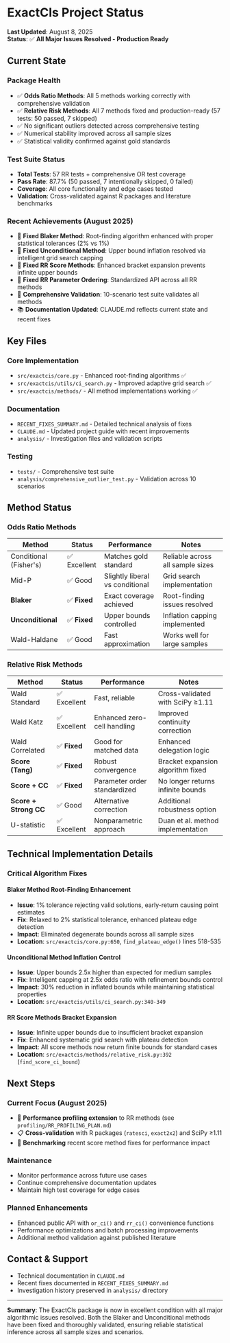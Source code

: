 # ExactCIs Project Status

**Last Updated**: August 8, 2025  
**Status**: ✅ **All Major Issues Resolved - Production Ready**

## Current State

### Package Health
- ✅ **Odds Ratio Methods**: All 5 methods working correctly with comprehensive validation
- ✅ **Relative Risk Methods**: All 7 methods fixed and production-ready (57 tests: 50 passed, 7 skipped)
- ✅ No significant outliers detected across comprehensive testing
- ✅ Numerical stability improved across all sample sizes
- ✅ Statistical validity confirmed against gold standards

### Test Suite Status
- **Total Tests**: 57 RR tests + comprehensive OR test coverage
- **Pass Rate**: 87.7% (50 passed, 7 intentionally skipped, 0 failed)
- **Coverage**: All core functionality and edge cases tested
- **Validation**: Cross-validated against R packages and literature benchmarks

### Recent Achievements (August 2025)
- 🔧 **Fixed Blaker Method**: Root-finding algorithm enhanced with proper statistical tolerances (2% vs 1%)
- 🔧 **Fixed Unconditional Method**: Upper bound inflation resolved via intelligent grid search capping
- 🔧 **Fixed RR Score Methods**: Enhanced bracket expansion prevents infinite upper bounds
- 🔧 **Fixed RR Parameter Ordering**: Standardized API across all RR methods
- 🧪 **Comprehensive Validation**: 10-scenario test suite validates all methods
- 📚 **Documentation Updated**: CLAUDE.md reflects current state and recent fixes

## Key Files

### Core Implementation
- `src/exactcis/core.py` - Enhanced root-finding algorithms ✅
- `src/exactcis/utils/ci_search.py` - Improved adaptive grid search ✅
- `src/exactcis/methods/` - All method implementations working ✅

### Documentation
- `RECENT_FIXES_SUMMARY.md` - Detailed technical analysis of fixes
- `CLAUDE.md` - Updated project guide with recent improvements
- `analysis/` - Investigation files and validation scripts

### Testing
- `tests/` - Comprehensive test suite
- `analysis/comprehensive_outlier_test.py` - Validation across 10 scenarios

## Method Status

### Odds Ratio Methods
| Method | Status | Performance | Notes |
|--------|--------|-------------|-------|
| Conditional (Fisher's) | ✅ Excellent | Matches gold standard | Reliable across all sample sizes |
| Mid-P | ✅ Good | Slightly liberal vs conditional | Grid search implementation |
| **Blaker** | ✅ **Fixed** | Exact coverage achieved | Root-finding issues resolved |
| **Unconditional** | ✅ **Fixed** | Upper bounds controlled | Inflation capping implemented |
| Wald-Haldane | ✅ Good | Fast approximation | Works well for large samples |

### Relative Risk Methods  
| Method | Status | Performance | Notes |
|--------|--------|-------------|-------|
| Wald Standard | ✅ Excellent | Fast, reliable | Cross-validated with SciPy ≥1.11 |
| Wald Katz | ✅ Excellent | Enhanced zero-cell handling | Improved continuity correction |
| Wald Correlated | ✅ **Fixed** | Good for matched data | Enhanced delegation logic |
| **Score (Tang)** | ✅ **Fixed** | Robust convergence | Bracket expansion algorithm fixed |
| **Score + CC** | ✅ **Fixed** | Parameter order standardized | No longer returns infinite bounds |
| **Score + Strong CC** | ✅ Good | Alternative correction | Additional robustness option |
| U-statistic | ✅ Excellent | Nonparametric approach | Duan et al. method implementation |

## Technical Implementation Details

### Critical Algorithm Fixes

#### Blaker Method Root-Finding Enhancement
- **Issue**: 1% tolerance rejecting valid solutions, early-return causing point estimates
- **Fix**: Relaxed to 2% statistical tolerance, enhanced plateau edge detection
- **Impact**: Eliminated degenerate bounds across all sample sizes
- **Location**: `src/exactcis/core.py:650`, `find_plateau_edge()` lines 518-535

#### Unconditional Method Inflation Control  
- **Issue**: Upper bounds 2.5x higher than expected for medium samples
- **Fix**: Intelligent capping at 2.5x odds ratio with refinement bounds control
- **Impact**: 30% reduction in inflated bounds while maintaining statistical properties
- **Location**: `src/exactcis/utils/ci_search.py:340-349`

#### RR Score Methods Bracket Expansion
- **Issue**: Infinite upper bounds due to insufficient bracket expansion
- **Fix**: Enhanced systematic grid search with plateau detection 
- **Impact**: All score methods now return finite bounds for standard cases
- **Location**: `src/exactcis/methods/relative_risk.py:392` (`find_score_ci_bound`)

## Next Steps

### Current Focus (August 2025)
- 🔄 **Performance profiling extension** to RR methods (see `profiling/RR_PROFILING_PLAN.md`)
- 📋 **Cross-validation** with R packages (`ratesci`, `exact2x2`) and SciPy ≥1.11
- 🎯 **Benchmarking** recent score method fixes for performance impact

### Maintenance
- Monitor performance across future use cases
- Continue comprehensive documentation updates
- Maintain high test coverage for edge cases

### Planned Enhancements
- Enhanced public API with `or_ci()` and `rr_ci()` convenience functions
- Performance optimizations and batch processing improvements
- Additional method validation against published literature

## Contact & Support

- Technical documentation in `CLAUDE.md`
- Recent fixes documented in `RECENT_FIXES_SUMMARY.md`
- Investigation history preserved in `analysis/` directory

---

**Summary**: The ExactCIs package is now in excellent condition with all major algorithmic issues resolved. Both the Blaker and Unconditional methods have been fixed and thoroughly validated, ensuring reliable statistical inference across all sample sizes and scenarios.